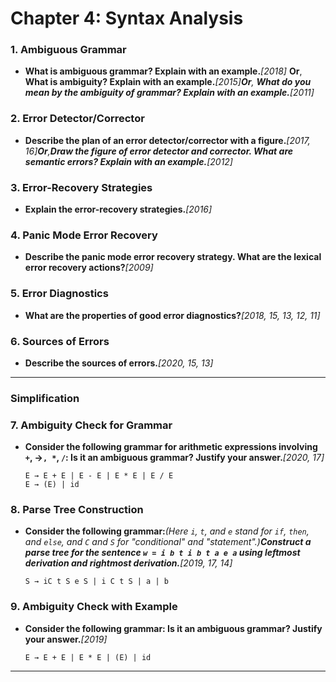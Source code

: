 # Chapter 4: Syntax Analysis

### **1. Ambiguous Grammar**

- **What is ambiguous grammar? Explain with an example.***[2018]* **Or**, **What is ambiguity? Explain with an example.***[2015]***Or**, **What do you mean by the ambiguity of grammar? Explain with an example.***[2011]*

### **2. Error Detector/Corrector**

- **Describe the plan of an error detector/corrector with a figure.***[2017, 16]***Or**,**Draw the figure of error detector and corrector. What are semantic errors? Explain with an example.***[2012]*

### **3. Error-Recovery Strategies**

- **Explain the error-recovery strategies.***[2016]*

### **4. Panic Mode Error Recovery**

- **Describe the panic mode error recovery strategy. What are the lexical error recovery actions?***[2009]*

### **5. Error Diagnostics**

- **What are the properties of good error diagnostics?***[2018, 15, 13, 12, 11]*

### **6. Sources of Errors**

- **Describe the sources of errors.***[2020, 15, 13]*

---

### Simplification

### **7. Ambiguity Check for Grammar**

- **Consider the following grammar for arithmetic expressions involving `+`, →``, *``, `/`: Is it an ambiguous grammar? Justify your answer.***[2020, 17]*
    
    ```
    E → E + E | E - E | E * E | E / E
    E → (E) | id
    
    ```
    

### **8. Parse Tree Construction**

- **Consider the following grammar:***(Here `i`, `t`, and `e` stand for `if`, `then`, and `else`, and `C` and `S` for "conditional" and "statement".)***Construct a parse tree for the sentence `w = i b t i b t a e a` using leftmost derivation and rightmost derivation.***[2019, 17, 14]*
    
    ```
    S → iC t S e S | i C t S | a | b
    
    ```
    

### **9. Ambiguity Check with Example**

- **Consider the following grammar: Is it an ambiguous grammar? Justify your answer.***[2019]*
    
    ```
    E → E + E | E * E | (E) | id
    
    ```
    

---